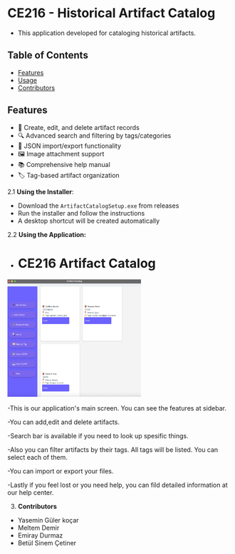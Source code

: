 # CE216 - Historical Artifact Catalog

- This application developed for cataloging historical artifacts.

## Table of Contents
- [Features](#features)
- [Usage](#usage)
- [Contributors](#contributors)


## Features
- 🏺 Create, edit, and delete artifact records
- 🔍 Advanced search and filtering by tags/categories
- 📁 JSON import/export functionality
- 🖼️ Image attachment support
- 📚 Comprehensive help manual
- 🏷️ Tag-based artifact organization


2.1 **Using the Installer**:
   - Download the `ArtifactCatalogSetup.exe` from releases
   - Run the installer and follow the instructions
   - A desktop shortcut will be created automatically

2.2 **Using the Application:**
   - # CE216 Artifact Catalog
<img src="./image1.png" alt="Proje Görseli" width="300"/>

-This is our application's main screen. You can see the features at sidebar.

-You can add,edit and delete artifacts.

-Search bar is available if you need to look up spesific things.

-Also you can filter artifacts by their tags. All tags will be listed. You can select each of them.

-You can import or export your files.

-Lastly if you feel lost or you need help, you can fild detailed information at our help center.

3. **Contributors**
- Yasemin Güler koçar
- Meltem Demir
- Emiray Durmaz
- Betül Sinem Çetiner
